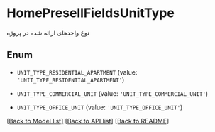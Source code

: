 # HomePresellFieldsUnitType

نوع واحدهای ارائه شده در پروژه

## Enum

* `UNIT_TYPE_RESIDENTIAL_APARTMENT` (value: `'UNIT_TYPE_RESIDENTIAL_APARTMENT'`)

* `UNIT_TYPE_COMMERCIAL_UNIT` (value: `'UNIT_TYPE_COMMERCIAL_UNIT'`)

* `UNIT_TYPE_OFFICE_UNIT` (value: `'UNIT_TYPE_OFFICE_UNIT'`)

[[Back to Model list]](../README.md#documentation-for-models) [[Back to API list]](../README.md#documentation-for-api-endpoints) [[Back to README]](../README.md)


